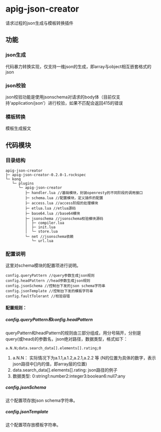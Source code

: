 # apig-json-creator
请求过程的json生成与模板转换插件

## 功能

### json生成
代码暴力转换实现，仅支持一维json的生成，即array与object相互嵌套格式的json

### json校验
json校验功能是使用jsonschema对请求的body体（目前仅支持‘application/json’）进行校验，如果不匹配会返回415的错误

### 模板转换
模板生成报文

## 代码模块

### 目录结构
```
apig-json-creator
├─ apig-json-creator-0.2.0-1.rockspec 
└─ kong
   └─ plugins
      └─ apig-json-creator
         ├─ handler.lua //基础模块，封装openresty的不同阶段的调用接口
         ├─ schema.lua //配置模块，定义插件的配置
         ├─ access.lua //access阶段的处理模块
         ├─ etlua.lua //etlua源码
         ├─ base64.lua //base64模块
         ├─ jsonschema //jsonschema校验模块源码
         │  ├─ compiler.lua
         │  ├─ init.lua
         │  └─ store.lua
         └─ net //jsonschema依赖
            └─ url.lua
```
### 配置说明
这里对schema模块的配置项进行说明。

```
config.queryPattern //query参数生成json规则
config.headPattern //head参数生成json规则
config.jsonSchema //控制台下发的json schema字符串
config.jsonTemplate //控制台下发的模板字符串
config.faultTolerant //校验容错
```

#### 配置规则：

##### config.queryPattern和config.headPattern
queryPattern和headPattern的规则由三部分组成，用分号隔开，分别是query(或head)的参数名，json绝对路径，数据类型，格式如下：

```
a.N.N;data.search_data[].elements[].rating;0
```
1. a.N.N： 实际情况下为a.1.1,a.1.2,a.2.1,a.2.2 等 (N的位置为具体的数字，表示json路径中[]内的值，即array层的位置)
2. data.search_data[].elements[].rating:  json路径的例子
3. 数据类型:  0:string1:number2:integer3:boolean6:null7:any

##### config.jsonSchema
这个配置项存放json schema字符串。

##### config.jsonTemplate
这个配置项存放模板字符串。

